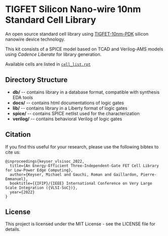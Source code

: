 # TIGFET Silicon Nano-wire 10nm Standard Cell Library

An open source standard cell library using [TIGFET-10nm-PDK](https://github.com/lnis-uofu/TIGFET-10nm-PDK) silicon nanowire device technology.

This kit consists of a SPICE model based on TCAD and Verilog-AMS models using *Cadence Liberate* for library generation.

Available cells are listed in [`cell_list.rpt`](docs/cell_list.rpt)

## Directory Structure

- **db/** -- contains library in a database format, compatible with synthesis EDA tools
- **docs/** -- contains html documentations of logic gates
- **lib/** -- contains library in a Liberty format of logic gates
- **spice/** -- contains SPICE netlist used for the characterization
- **verilog/** -- contains behavioral Verilog of logic gates

## Citation

If you find this useful for your research, please use the following bibtex to cite us:
```
@inproceedings{keyser_vlsisoc_2022,
  title={An Energy-Efficient Three-Independent-Gate FET Cell Library for Low-Power Edge Computing},
  author={Keyser, Michael and Gauchi, Roman and Gaillardon, Pierre-Emmanuel},
  booktitle={{IFIP}/{IEEE} International Conference on Very Large Scale Integration ({VLSI-SoC})},
  year={2022}
}
```
## License

This project is licensed under the MIT License - see the LICENSE file for details.

